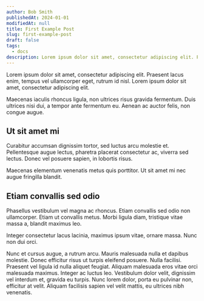 ```yaml
---
author: Bob Smith
publishedAt: 2024-01-01
modifiedAt: null
title: First Example Post
slug: first-example-post
draft: false
tags:
  - docs
description: Lorem ipsum dolor sit amet, consectetur adipiscing elit. Praesent lacus enim, tempus vel ullamcorper eget, rutrum id nisl.
---
```


Lorem ipsum dolor sit amet, consectetur adipiscing elit. Praesent lacus enim, tempus vel ullamcorper eget, rutrum id nisl. Lorem ipsum dolor sit amet, consectetur adipiscing elit.

Maecenas iaculis rhoncus ligula, non ultrices risus gravida fermentum. Duis ultrices nisi dui, a tempor ante fermentum eu. Aenean ac auctor felis, non congue augue.

## Ut sit amet mi

Curabitur accumsan dignissim tortor, sed luctus arcu molestie et. Pellentesque augue lectus, pharetra placerat consectetur ac, viverra sed lectus. Donec vel posuere sapien, in lobortis risus.

Maecenas elementum venenatis metus quis porttitor. Ut sit amet mi nec augue fringilla blandit.

## Etiam convallis sed odio

Phasellus vestibulum vel magna ac rhoncus. Etiam convallis sed odio non ullamcorper. Etiam ut convallis metus. Morbi ligula diam, tristique vitae massa a, blandit maximus leo.

Integer consectetur lacus lacinia, maximus ipsum vitae, ornare massa. Nunc non dui orci.

Nunc et cursus augue, a rutrum arcu. Mauris malesuada nulla et dapibus molestie. Donec efficitur risus ut turpis eleifend posuere. Nulla facilisi. Praesent vel ligula id nulla aliquet feugiat. Aliquam malesuada eros vitae orci malesuada maximus. Integer ac luctus leo. Vestibulum dolor velit, dignissim vel interdum et, gravida eu turpis. Nunc lorem dolor, porta eu pulvinar non, efficitur at velit. Aliquam facilisis sapien vel velit mattis, eu ultrices nibh venenatis.
